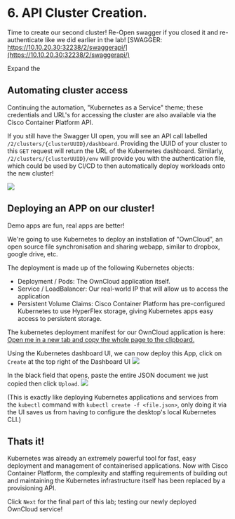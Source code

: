 # 6. API Cluster Creation.

Time to create our second cluster! Re-Open swagger if you closed it and re-authenticate like we did earlier in the lab! [SWAGGER: https://10.10.20.30:32238/2/swaggerapi/](https://10.10.20.30:32238/2/swaggerapi/)

Expand the 


## Automating cluster access
Continuing the automation, "Kubernetes as a Service" theme; these credentials and URL's for accessing the cluster are also available via the Cisco Container Platform API.

If you still have the Swagger UI open, you will see an API call labelled `/2/clusters/{clusterUUID}/dashboard`.
Providing the UUID of your cluster to this `GET` request will return the URL of the Kubernetes dashboard. Similarly, `/2/clusters/{clusterUUID}/env` will provide you with the authentication file, which could be used by CI/CD to then automatically deploy workloads onto the new cluster!

![](/posts/files/CiscoContainerPlatform-101/assets/images/swagger_get_cluster_dashboard.png)

## Deploying an APP on our cluster!
Demo apps are fun, real apps are better!

We're going to use Kubernetes to deploy an installation of "OwnCloud", an open source file synchronisation and sharing webapp, similar to dropbox, google drive, etc.

The deployment is made up of the following Kubernetes objects:
- Deployment / Pods:         The OwnCloud application itself.
- Service / LoadBalancer:    Our real-world IP that will allow us to access the application
- Persistent Volume Claims:  Cisco Container Platform has pre-configured Kubernetes to use HyperFlex storage, giving Kubernetes apps easy access to persistent storage.

The kubernetes deployment manifest for our OwnCloud application is here: [Open me in a new tab and copy the whole page to the clipboard.](/posts/files/CiscoContainerPlatform-101/assets/kube-manifests/owncloud.json)

Using the Kubernetes dashboard UI, we can now deploy this App, click on `Create` at the top right of the Dashboard UI
![](/posts/files/CiscoContainerPlatform-101/assets/images/dashboard-create.png)

In the black field that opens, paste the entire JSON document we just copied then click `Upload`.
![](/posts/files/CiscoContainerPlatform-101/assets/images/dashboard-json.png)

(This is exactly like deploying Kubernetes applications and services from the `kubectl` command with `kubectl create -f <file.json>`, only doing it via the UI saves us from having to configure the desktop's local Kubernetes CLI.)

## Thats it!
Kubernetes was already an extremely powerful tool for fast, easy deployment and management of containerised applications. Now with Cisco Container Platform, the complexity and staffing requirements of building out and maintaining the Kubernetes infrastructure itself has been replaced by a provisioning API.

Click `Next` for the final part of this lab; testing our newly deployed OwnCloud service!
